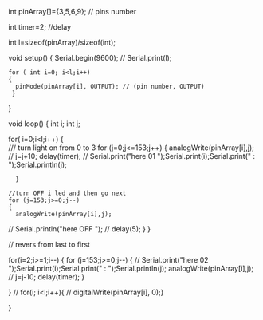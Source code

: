 
int pinArray[]={3,5,6,9}; // pins number


int timer=2; //delay

int l=sizeof(pinArray)/sizeof(int);

void setup() {
   Serial.begin(9600);
//   Serial.print(l);


    for ( int i=0; i<l;i++)
    {
      pinMode(pinArray[i], OUTPUT); // (pin number, OUTPUT)
     }
 
}

void loop() {
  int i;
  int j;

  
  for( i=0;i<l;i++)
  {  
    /// turn light on from 0 to 3
      for (j=0;j<=153;j++)
      {
      analogWrite(pinArray[i],j);
  //    j=j+10;
      delay(timer);
  //          Serial.print("here 01 ");Serial.print(i);Serial.print(" : ");Serial.println(j);
      
    
      }

    //turn OFF i led and then go next 
    for (j=153;j>=0;j--)
    {
      analogWrite(pinArray[i],j); 
//      Serial.println("here OFF ");
//      delay(5);
    }
  }

// revers from last to first

   for(i=2;i>=1;i--)
  {
      for (j=153;j>=0;j--)
    {
//      Serial.print("here 02 ");Serial.print(i);Serial.print(" : ");Serial.println(j);
    analogWrite(pinArray[i],j);
//    j=j-10;
    delay(timer);
    }
   
  }
//  for(i; i<l;i++){
//    digitalWrite(pinArray[i], 0);}

}